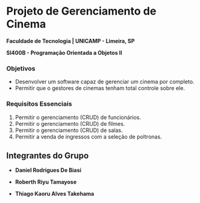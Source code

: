 
# Projeto de Gerenciamento de Cinema

**Faculdade de Tecnologia | UNICAMP - Limeira, SP**

**SI400B - Programação Orientada a Objetos II**



### Objetivos

- Desenvolver um software capaz de gerenciar um cinema por completo.
- Permitir que o gestores de cinemas tenham total controle sobre ele.



### Requisitos Essenciais
1. Permitir o gerenciamento (CRUD) de funcionários.
2. Permitir o gerenciamento (CRUD) de filmes.
3. Permitir o gerenciamento (CRUD) de salas.
4. Permitir a venda de ingressos com a seleção de poltronas.



## Integrantes do Grupo

* **Daniel Rodrigues De Biasi** 

* **Roberth Riyu Tamayose** 

* **Thiago Kaoru Alves Takehama** 


